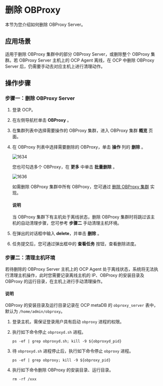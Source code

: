 # 删除 OBProxy

本节为您介绍如何删除 OBProxy Server。

## 应用场景

适用于删除 OBProxy 集群中的部分 OBProxy Server，或删除整个 OBProxy 集群。若 OBProxy Server 主机上的 OCP Agent 离线，在 OCP 中删除 OBProxy Server 后，仍需要手动去对应主机上进行清理动作。

## 操作步骤

### 步骤一：删除 OBProxy Server

1. 登录 OCP。

2. 在左侧导航栏单击 **OBProxy** 。

3. 在集群列表中选择需要操作的 OBProxy 集群，进入 OBProxy 集群 **概览** 页面。

4. 在 OBProxy 列表中选择需要删除的 OBProxy，单击 **操作** 列的 **删除** 。

   ![1634](https://obbusiness-private.oss-cn-shanghai.aliyuncs.com/doc/img/ocp/422/%E5%88%A0%E9%99%A4obproxy.png)

   您也可勾选多个 OBProxy，在 **更多** 中单击 **批量删除** 。

   ![1636](https://obbusiness-private.oss-cn-shanghai.aliyuncs.com/doc/img/ocp/422/%E6%89%B9%E9%87%8F%E5%88%A0%E9%99%A4obproxy.png)

   如需删除 OBProxy 集群中所有 OBProxy，您可通过 [删除 OBProxy 集群](../800.obproxy-functions/300.manage-a-obproxy-cluster/500.delete-an-obproxy-cluster.md) 实现。

   <main id="notice" type='explain'>
   <h4>说明</h4>
   <p>当 OBProxy 集群下有主机处于离线状态，删除 OBProxy 集群时将跳过该主机的自动清理步骤，您可参考 <b>步骤二</b> 手动清理主机环境。</p>
   </main>

5. 在弹出的对话框中输入 **delete**，并单击 **删除** 。

6. 任务提交后，您可通过弹出框中的 **查看任务** 按钮，查看删除进度。

### 步骤二：清理主机环境

若待删除的 OBProxy Server 主机上的 OCP Agent 处于离线状态，系统将无法执行清理主机操作，此时您需要记录离线主机的 IP、OBProxy 的安装目录及 OBProxy 的运行目录，在主机上进行手动清理操作。

<main id="notice" type='explain'>
<h4>说明</h4>
<p>OBProxy 的安装目录及运行目录记录在 OCP metaDB 的 <code>obproxy_server</code> 表中，默认为 <code>/home/admin/obproxy</code>。</p>
</main>

1. 登录主机，需保证登录用户具有启动 `obproxy` 进程的权限。

2. 执行如下命令停止 `obproxyd.sh` 进程。

   ```shell
   ps -ef | grep obproxyd.sh; kill -9 ${obproxyd_pid}
   ```

3. 待 `obproxyd.sh` 进程停止后，执行如下命令停止 `obproxy` 进程。

   ```shell
   ps -ef | grep obproxy; kill -9 ${obproxy_pid}
   ```

4. 执行如下命令删除 OBProxy 的安装目录、运行目录。

   ```shell
   rm -rf /xxx
   ```
